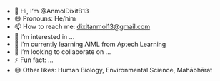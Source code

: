 - 👋 Hi, I’m @AnmolDixitB13
- 😄 Pronouns: He/him
- 📫 How to reach me: dixitanmol13@gmail.com
- 👀 I’m interested in ...
- 🌱 I’m currently learning AIML from Aptech Learning
- 💞️ I’m looking to collaborate on ...
- ⚡ Fun fact: ...
- 😅 Other likes: Human Biology, Environmental Science, Mahābhārat

<!---
AnmolDixitB13/AnmolDixitB13 is a ✨ special ✨ repository because its `README.md` (this file) appears on your GitHub profile.
You can click the Preview link to take a look at your changes.
--->
